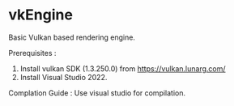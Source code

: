 # vkEngine
Basic Vulkan based rendering engine.

Prerequisites :
1. Install vulkan SDK (1.3.250.0) from https://vulkan.lunarg.com/
2. Install Visual Studio 2022.

Complation Guide :
Use visual studio for compilation.
